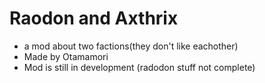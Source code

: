 # Raodon and Axthrix 
* a mod about two factions(they don't like eachother)
* Made by Otamamori  
* Mod is still in development (radodon stuff not complete)
